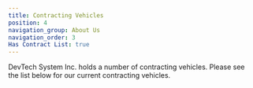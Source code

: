 ```yaml
---
title: Contracting Vehicles
position: 4
navigation_group: About Us
navigation_order: 3
Has Contract List: true
---
```


DevTech System Inc. holds a number of contracting vehicles. Please see the list below for our current contracting vehicles.